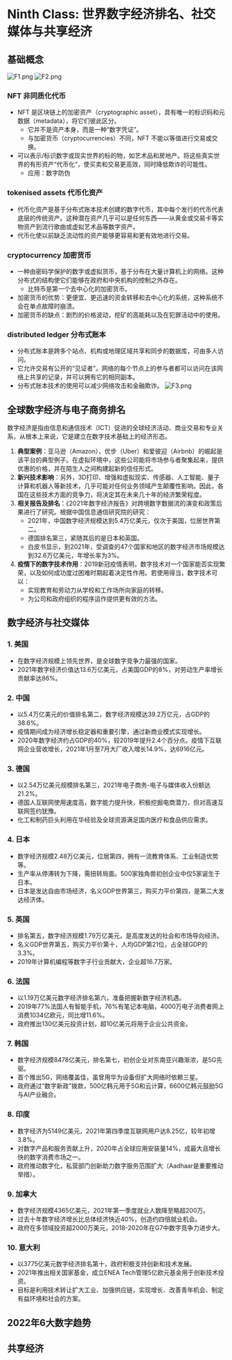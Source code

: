 # Ninth Class: 世界数字经济排名、社交媒体与共享经济
## 基础概念
![F1.png](F1.png)
![F2.png](F2.png)
### NFT 非同质化代币
- NFT 是区块链上的加密资产（cryptographic asset），具有唯一的标识码和元数据（metadata），将它们彼此区分。
    - 它并不是资产本身，而是一种“数字凭证”。
    - 与加密货币（cryptocurrencies）不同，NFT 不能以等值进行交易或交换。
- 可以表示/标识数字或现实世界的标的物，如艺术品和房地产。将这些真实世界的有形资产“代币化”，使买卖和交易更高效，同时降低欺诈的可能性。
    - 应用：数字防伪

### tokenised assets 代币化资产
- 代币化资产是基于分布式账本技术创建的数字代币，其中每个发行的代币代表底层的传统资产。这种潜在资产几乎可以是任何东西——从黄金或交易卡等实物资产到流行歌曲或虚拟艺术品等数字资产。
- 代币化使以前缺乏流动性的资产能够更容易和更有效地进行交易。

### cryptocurrency 加密货币
- 一种由密码学保护的数字或虚拟货币，基于分布在大量计算机上的网络。这种分布式的结构使它们能够在政府和中央机构的控制之外存在。
    - 比特币是第一个去中心化的加密货币。
- 加密货币的优势：更便宜、更迅速的资金转移和去中心化的系统，这种系统不会在单点故障时崩溃。
- 加密货币的缺点：剧烈的价格波动，挖矿的高能耗以及在犯罪活动中的使用。

### distributed ledger 分布式账本
- 分布式账本是跨多个站点、机构或地理区域共享和同步的数据库，可由多人访问。
- 它允许交易有公开的“见证者”。网络的每个节点上的参与者都可以访问在该网络上共享的记录，并可以拥有它的相同副本。
- 分布式账本技术的使用可以减少网络攻击和金融欺诈。 
![F3.png](F3.png)
## 全球数字经济与电子商务排名
数字经济是指由信息和通信技术（ICT）促进的全球经济活动、商业交易和专业关系，从根本上来说，它是建立在数字技术基础上的经济形态。

1. **典型案例**：亚马逊（Amazon）、优步（Uber）和爱彼迎（Airbnb）的崛起是该平台的典型例子。在虚拟环境中，这些公司能将市场参与者聚集起来，提供优惠的价格，并在陌生人之间构建起新的信任形式。
2. **新兴技术影响**：另外，3D打印、增强和虚拟现实、传感器、人工智能、量子计算和机器人等新技术，几乎可能对任何业务领域产生颠覆性影响。因此，各国在这些技术方面的竞争力，将决定其在未来几十年的经济繁荣程度。
3. **相关报告及排名**：《2021年数字经济报告》对跨境数字数据流的演变和政策后果进行了研究。根据中国信息通信研究院的研究：
    - 2021年，中国数字经济规模达到5.4万亿美元，仅次于美国，位居世界第二。
    - 德国排名第三，紧随其后的是日本和英国。
    - 白皮书显示，到2021年，受调查的47个国家和地区的数字经济市场规模达到32.6万亿美元，年增长率为3%。
4. **疫情下的数字技术作用**：2019新冠疫情表明，数字技术对一个国家能否实现繁荣，以及如何成功度过困难时期起着决定性作用。若使用得当，数字技术可以：
    - 实现教育和劳动力从学校和工作场所向家庭的转移。
    - 为公司和政府组织的程序运作提供更有效的方法。 
## 数字经济与社交媒体
### 1. 美国
- 在数字经济规模上领先世界，是全球数字竞争力最强的国家。
- 2021年数字经济价值达13.6万亿美元，占美国GDP的8%，对劳动生产率增长贡献率达86%。

### 2. 中国
- 以5.4万亿美元的价值排名第二，数字经济规模达39.2万亿元，占GDP的38.6%。
- 疫情期间成为经济增长稳定器和重要引擎，通过新商业模式实现增长。
- 2020年数字经济约占GDP的40%，较2019年提升2.4个百分点。疫情下互联网企业营收增长，2021年1月至7月大厂收入增长14.9%，达6916亿元。

### 3. 德国
- 以2.54万亿美元规模排名第三，2021年电子商务-电子与媒体收入份额达21.2%。
- 德国人互联网使用速度高，数字能力提升快，积极挖掘电商潜力，但对高速互联网签约犹豫。
- 化工和制药巨头利用在华经验及全球资源满足国内医疗和食品供应需求。

### 4. 日本
- 数字经济规模2.48万亿美元，位居第四，拥有一流教育体系、工业制造优势等。
- 生产率从停滞转为下降，需扭转局面。500家独角兽初创企业中仅5家诞生于日本。
- 日本是发达自由市场经济，名义GDP世界第三，购买力平价第四，是第二大发达经济体。

### 5. 英国
- 排名第五，数字经济规模1.79万亿美元，是高度发达的社会和市场导向经济。
- 名义GDP世界第五，购买力平价第十，人均GDP第21位，占全球GDP的3.3%。
- 2019年计算机编程等数字子行业贡献大，企业超16.7万家。

### 6. 法国
- 以1.19万亿美元数字经济排名第六，准备把握新数字经济机遇。
- 2019年77%法国人有智能手机，76%有笔记本电脑，4000万电子消费者网上消费1034亿欧元，同比增11.6%。
- 政府推出130亿美元投资计划，超10亿美元将用于企业公共资金。

### 7. 韩国
- 数字经济规模8478亿美元，排名第七，初创企业对东南亚兴趣渐浓，是5G先驱。
- 首个推出5G，网络覆盖佳，虽曾用华为设备但扩大网络时依赖三星。
- 政府通过“数字新政”拨款，500亿韩元用于5G和云计算，6600亿韩元鼓励5G与AI产业融合。

### 8. 印度
- 数字经济为5149亿美元，2021年第四季度互联网用户达8.25亿，较年初增3.8%。
- 对数字产品和服务贡献上升，2020年占全球应用安装量14%，成最大且增长快的数字消费市场之一。
- 政府推动数字化，私营部门创新助力数字服务范围扩大（Aadhaar是重要推动举措）。

### 9. 加拿大
- 数字经济规模4365亿美元，2021年第一季度就业人数降至略超200万。
- 过去十年数字经济增长比总体经济快近40%，创造约四倍就业机会。
- 政府在多领域投资超2000万美元，2018-2020年在G7中数字竞争力进步大。

### 10. 意大利
- 以3775亿美元数字经济排名第十，政府积极支持创新和技术发展。
- 2021年推出相关国家基金，成立ENEA Tech管理5亿欧元基金用于创新技术投资。
- 目标是利用技术转让扩大工业、加强供应链，实现增长、改善青年机会、制定有益环境和社会的方案。 
## 2022年6大数字趋势
## 共享经济